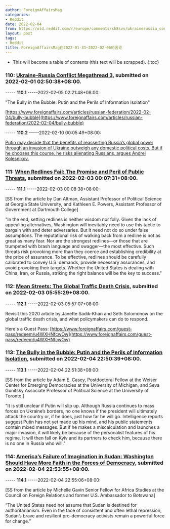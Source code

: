 ```yaml
---
author: ForeignAffairsMag
categories:
- Reddit
date: 2022-02-04
from: https://old.reddit.com/r/europe/comments/sh8svv/ukrainerussia_conflict_megathread_3/
layout: post
tags:
- Reddit
title: ForeignAffairsMag在2022-01-31~2022-02-06的言论
---
```


* This will become a table of contents (this text will be scrapped).
{:toc}

### 110: [Ukraine-Russia Conflict Megathread 3](https://old.reddit.com/r/europe/comments/sh8svv/ukrainerussia_conflict_megathread_3/), submitted on 2022-02-01 02:50:38+08:00.

----- __110.1__ -----2022-02-05 02:21:48+08:00:

"The Bully in the Bubble: Putin and the Perils of Information Isolation"

[https://www.foreignaffairs.com/articles/russian-federation/2022-02-04/bully-bubble](https://www.foreignaffairs.com/articles/russian-federation/2022-02-04/bully-bubble)

----- __110.2__ -----2022-02-10 00:05:49+08:00:

[Putin may decide that the benefits of reasserting Russia’s global power through an invasion of Ukraine outweigh any domestic political costs. But if he chooses this course, he risks alienating Russians, argues Andrei Kolesnikov.](https://www.foreignaffairs.com/articles/2022-02-09/would-russians-embrace-war)

### 111: [When Redlines Fail: The Promise and Peril of Public Threats](https://old.reddit.com/r/geopolitics/comments/siscdv/when_redlines_fail_the_promise_and_peril_of/), submitted on 2022-02-03 00:07:31+08:00.

----- __111.1__ -----2022-02-03 00:08:38+08:00:

\[SS from the article by Dan Altman, Assistant Professor of Political Science at Georgia State University, and Kathleen E. Powers, Assistant Professor of Government at Dartmouth College\]

"In the end, setting redlines is neither wisdom nor folly. Given the lack of appealing alternatives, Washington will inevitably need to use this tactic to bargain with and deter adversaries. But it need not do so under false assumptions. The reputational risk of walking back from a redline is not as great as many fear. Nor are the strongest redlines—or those that are trumpeted with brash language and swagger—the most effective. Such threats risk provoking more than they coerce and establishing credibility at the price of assurance. To be effective, redlines should be carefully calibrated to convey U.S. demands, provide necessary assurances, and avoid provoking their targets. Whether the United States is dealing with China, Iran, or Russia, striking the right balance will be the key to success."

### 112: [Mean Streets: The Global Traffic Death Crisis](https://old.reddit.com/r/TrueReddit/comments/sj14ul/mean_streets_the_global_traffic_death_crisis/), submitted on 2022-02-03 05:55:29+08:00.

----- __112.1__ -----2022-02-03 05:57:07+08:00:

Revisit this 2020 article by Janette Sadik-Khan and Seth Solomonow on the global traffic death crisis, and what policymakers can do to respond. 

Here's a Guest Pass: [https://www.foreignaffairs.com/guest-pass/redeem/u4WXHNfcwOw](https://www.foreignaffairs.com/guest-pass/redeem/u4WXHNfcwOw)

### 113: [The Bully in the Bubble: Putin and the Perils of Information Isolation](https://old.reddit.com/r/geopolitics/comments/skf2j9/the_bully_in_the_bubble_putin_and_the_perils_of/), submitted on 2022-02-04 22:50:39+08:00.

----- __113.1__ -----2022-02-04 22:51:38+08:00:

\[SS from the article by Adam E. Casey, Postdoctoral Fellow at the Weiser Center for Emerging Democracies at the University of Michigan, and Seva Gunitsky Associate Professor of Political Science at the University of Toronto.\]

"It is still unclear if Putin will slip up. Although Russia continues to mass forces on Ukraine’s borders, no one knows if the president will ultimately attack the country or, if he does, just how far he will go. Intelligence reports suggest Putin has not yet made up his mind, and his public statements contain mixed messages. But if he makes a miscalculation and launches a major invasion, it will likely be because of the personalist features of his regime. It will then fall on Kyiv and its partners to check him, because there is no one in Russia who will."

### 114: [America’s Failure of Imagination in Sudan: Washington Should Have More Faith in the Forces of Democracy](https://old.reddit.com/r/Africa/comments/skf5bx/americas_failure_of_imagination_in_sudan/), submitted on 2022-02-04 22:53:55+08:00.

----- __114.1__ -----2022-02-04 22:55:06+08:00:

\[SS from the article by Michelle Gavin Senior Fellow for Africa Studies at the Council on Foreign Relations and former U.S. Ambassador to Botswana\]

“The United States need not assume that Sudan is destined for authoritarianism. Even in the face of consistent and often lethal repression, Sudan’s brave and resilient pro-democracy activists remain a powerful force for change.”

